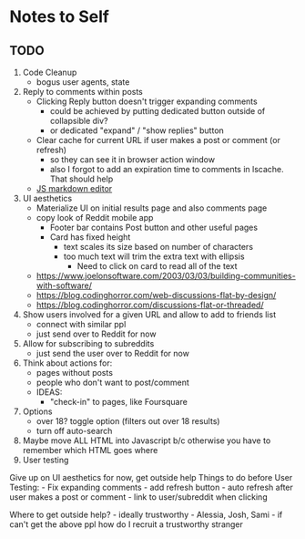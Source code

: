 # Notes to Self
## TODO
1. Code Cleanup
    - bogus user agents, state
1. Reply to comments within posts
    - Clicking Reply button doesn't trigger expanding comments
        - could be achieved by putting dedicated button outside of collapsible div?
        - or dedicated "expand" / "show replies" button
    - Clear cache for current URL if user makes a post or comment (or refresh)
        - so they can see it in browser action window
        - also I forgot to add an expiration time to comments in lscache. That should help
    - [JS markdown editor](https://simplemde.com/)
1. UI aesthetics
    - Materialize UI on initial results page and also comments page
    - copy look of Reddit mobile app
        - Footer bar contains Post button and other useful pages
        - Card has fixed height
            - text scales its size based on number of characters
            - too much text will trim the extra text with ellipsis
                - Need to click on card to read all of the text
    - https://www.joelonsoftware.com/2003/03/03/building-communities-with-software/
    - https://blog.codinghorror.com/web-discussions-flat-by-design/
    - https://blog.codinghorror.com/discussions-flat-or-threaded/
1. Show users involved for a given URL and allow to add to friends list
    - connect with similar ppl
    - just send over to Reddit for now
1. Allow for subscribing to subreddits
    - just send the user over to Reddit for now
1. Think about actions for:
    - pages without posts
    - people who don't want to post/comment
    - IDEAS:
        - "check-in" to pages, like Foursquare
1. Options
    - over 18? toggle option (filters out over 18 results)
    - turn off auto-search
1. Maybe move ALL HTML into Javascript b/c otherwise you have to remember which HTML goes where
1. User testing

Give up on UI aesthetics for now, get outside help
Things to do before User Testing:
    - Fix expanding comments
    - add refresh button
    - auto refresh after user makes a post or comment
    - link to user/subreddit when clicking

Where to get outside help?
    - ideally trustworthy
        - Alessia, Josh, Sami
    - if can't get the above ppl how do I recruit a trustworthy stranger